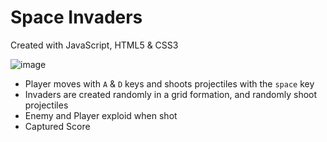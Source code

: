 # Space Invaders

Created with JavaScript, HTML5 & CSS3

![image](https://user-images.githubusercontent.com/89539144/229421243-9d691cf5-d7c7-4022-a396-6f8524682e8b.png)

* Player moves with ``A`` & ``D`` keys and shoots projectiles with the ``space`` key
* Invaders are created randomly in a grid formation, and randomly shoot projectiles
* Enemy and Player exploid when shot
* Captured Score

